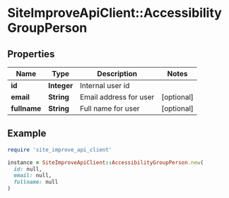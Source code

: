 # SiteImproveApiClient::AccessibilityGroupPerson

## Properties

| Name | Type | Description | Notes |
| ---- | ---- | ----------- | ----- |
| **id** | **Integer** | Internal user id |  |
| **email** | **String** | Email address for user | [optional] |
| **fullname** | **String** | Full name for user | [optional] |

## Example

```ruby
require 'site_improve_api_client'

instance = SiteImproveApiClient::AccessibilityGroupPerson.new(
  id: null,
  email: null,
  fullname: null
)
```

